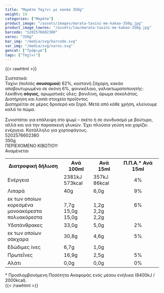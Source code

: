 ```yaml
---
title: "Μαράτα Ταχίνι με κακάο 350g"
weight: 19
categories: ["Μαράτα"]
product_image: "/assets/images/marata-taxini-me-kakao-350g.jpg"
product_image_lowres: "/assets/low/marata-taxini-me-kakao-350g.jpg"
barcode: "5202576602380"
varos: "350g"
bar_img: "/media/svg/barcode.svg"
var_img: "/media/svg/varos.svg"
gencat: ["Τρόφιμα"]
tags: ["Ταχίνι"]
---
```

{{< rawhtml >}}

<div class="sload358"><div class="product"><div id="sistatika">Συστατικά:</div><div class="alltext">Ταχίνι (πολτάς <b>σουσαμιού</b>) 62%, καστανή ζάχαρη, κακάο αποβουτυρωμένο σε σκόνη 6%, φοινικέλαιο, γαλακτωματοποιητής: λεκιθίνη <b>σόγιας</b>, αρωματικές ύλες: βανιλίνη, άρωμα σοκολάτας.<br></div><div id="loipa">Διατήρηση και λοιπά στοιχεία προϊόντος</div><div class="alltext">Διατηρείται σε μέρος δροσερό και ξηρό. Μετά από κάθε χρήση, κλείνουμε καλά το πώμα.<br><br>Συνιστάται για επάλειψη στο ψωμί – σκέτο ή σε συνδυασμό με βούτυρο, αλλά και για την παρασκευή γλυκών. Έχει πλούσια γεύση και χαρίζει ενέργεια. Κατάλληλο για χορτοφάγους.</div><div id="barcode"><div id="barimage1"></div><span id="bartext">5202576602380</span></div><div id="varos"><div id="varosimage1"></div><span id="varostext">350g</span></div><div id="kivotio">ΠΕΡΙΕΧΟΜΕΝΟ ΚΙΒΩΤΙΟΥ:<br>Αναμένεται</div><div class="tabout"><table id="diatable"><tbody><tr><th>Διατροφική δήλωση</th><th>Aνά 100ml</th><th>Ανά 15ml</th><th>Π.Π.Α.* Ανά 15ml</th></tr><tr><td class="texr2">Ενέργεια</td><td class="texr">2381kJ<br>573kcal</td><td class="texr">357kJ<br>86kcal</td><td class="texr" style="text-align:center">4%</td></tr><tr><td class="texr2">Λιπαρά</td><td class="texr">40g</td><td class="texr">6,0g</td><td class="texr" style="text-align:center">9%</td></tr><tr><td class="gray">εκ των οποίων<br>κορεσµένα<br>µονοακόρεστα<br>πολυακόρεστα</td><td class="gray2"><br>7,7g<br>15,0g<br>15,0g</td><td class="gray2"><br>1,2g<br>2,2g<br>2,2g</td><td class="gray2" style="text-align:center;vertical-align:top"><br>6%</td></tr><tr><td class="texr2">Yδατάνθρακες</td><td class="texr">33,0g</td><td class="texr">5,0g</td><td class="texr" style="text-align:center">2%</td></tr><tr><td class="gray">εκ των οποίων σάκχαρα</td><td class="gray2">30,8g</td><td class="gray2">4,6g</td><td class="gray2" style="text-align:center">5%</td></tr><tr><td class="texr2">Εδώδιµες ίνες</td><td class="texr">6,7g</td><td class="texr">1,0g</td><td class="texr" style="text-align:center"></td></tr><tr><td class="texr2">Πρωτεΐνες</td><td class="texr">16,9g</td><td class="texr">2,5g</td><td class="texr" style="text-align:center">5%</td></tr><tr><td class="texr2">Αλάτι</td><td class="texr">0,0g</td><td class="texr">0,0g</td><td class="texr" style="text-align:center">0%</td></tr></tbody></table></div><div class="alltext">* Προσλαμβανόμενη Ποσότητα Αναφοράς ενός μέσου ενήλικα (8400kJ / 2000kcal).</div><div class="pimg"></div></div></div>
{{< /rawhtml >}}



